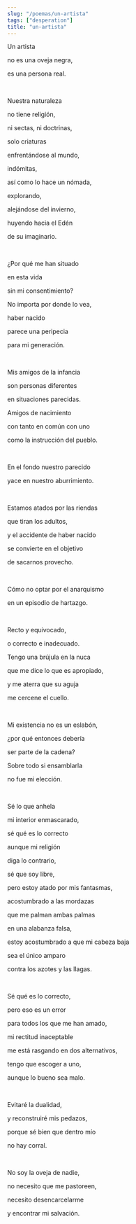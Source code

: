```yaml
---
slug: "/poemas/un-artista"
tags: ["desperation"]
title: "un-artista"
---
```

Un artista

no es una oveja negra,

es una persona real.

&nbsp;

Nuestra naturaleza

no tiene religión,

ni sectas, ni doctrinas,

solo criaturas

enfrentándose al mundo,

indómitas,

así como lo hace un nómada,

explorando,

alejándose del invierno,

huyendo hacia el Edén

de su imaginario.

&nbsp;

¿Por qué me han situado

en esta vida

sin mi consentimiento?

No importa por donde lo vea,

haber nacido

parece una peripecia

para mi generación.

&nbsp;

Mis amigos de la infancia

son personas diferentes

en situaciones parecidas.

Amigos de nacimiento

con tanto en común con uno

como la instrucción del pueblo.

&nbsp;

En el fondo nuestro parecido

yace en nuestro aburrimiento.

&nbsp;

Estamos atados por las riendas

que tiran los adultos,

y el accidente de haber nacido

se convierte en el objetivo

de sacarnos provecho.

&nbsp;

Cómo no optar por el anarquismo

en un episodio de hartazgo.

&nbsp;

Recto y equivocado,

o correcto e inadecuado.

Tengo una brújula en la nuca

que me dice lo que es apropiado,

y me aterra que su aguja

me cercene el cuello.

&nbsp;

Mi existencia no es un eslabón,

¿por qué entonces debería

ser parte de la cadena?

Sobre todo si ensamblarla

no fue mi elección.

&nbsp;

Sé lo que anhela

mi interior enmascarado,

sé qué es lo correcto

aunque mi religión

diga lo contrario,

sé que soy libre,

pero estoy atado por mis fantasmas,

acostumbrado a las mordazas

que me palman ambas palmas

en una alabanza falsa,

estoy acostumbrado a que mi cabeza baja

sea el único amparo

contra los azotes y las llagas.

&nbsp;

Sé qué es lo correcto,

pero eso es un error

para todos los que me han amado,

mi rectitud inaceptable

me está rasgando en dos alternativos,

tengo que escoger a uno,

aunque lo bueno sea malo.

&nbsp;

Evitaré la dualidad,

y reconstruiré mis pedazos,

porque sé bien que dentro mío

no hay corral.

&nbsp;

No soy la oveja de nadie,

no necesito que me pastoreen,

necesito desencarcelarme

y encontrar mi salvación.